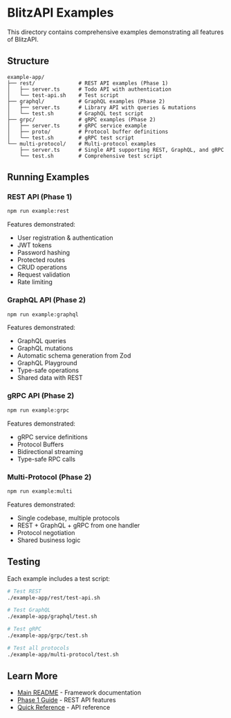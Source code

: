 # BlitzAPI Examples

This directory contains comprehensive examples demonstrating all features of BlitzAPI.

## Structure

```
example-app/
├── rest/              # REST API examples (Phase 1)
│   ├── server.ts      # Todo API with authentication
│   └── test-api.sh    # Test script
├── graphql/           # GraphQL examples (Phase 2)
│   ├── server.ts      # Library API with queries & mutations
│   └── test.sh        # GraphQL test script
├── grpc/              # gRPC examples (Phase 2)
│   ├── server.ts      # gRPC service example
│   ├── proto/         # Protocol buffer definitions
│   └── test.sh        # gRPC test script
└── multi-protocol/    # Multi-protocol examples
    ├── server.ts      # Single API supporting REST, GraphQL, and gRPC
    └── test.sh        # Comprehensive test script
```

## Running Examples

### REST API (Phase 1)
```bash
npm run example:rest
```

Features demonstrated:
- User registration & authentication
- JWT tokens
- Password hashing
- Protected routes
- CRUD operations
- Request validation
- Rate limiting

### GraphQL API (Phase 2)
```bash
npm run example:graphql
```

Features demonstrated:
- GraphQL queries
- GraphQL mutations
- Automatic schema generation from Zod
- GraphQL Playground
- Type-safe operations
- Shared data with REST

### gRPC API (Phase 2)
```bash
npm run example:grpc
```

Features demonstrated:
- gRPC service definitions
- Protocol Buffers
- Bidirectional streaming
- Type-safe RPC calls

### Multi-Protocol (Phase 2)
```bash
npm run example:multi
```

Features demonstrated:
- Single codebase, multiple protocols
- REST + GraphQL + gRPC from one handler
- Protocol negotiation
- Shared business logic

## Testing

Each example includes a test script:

```bash
# Test REST
./example-app/rest/test-api.sh

# Test GraphQL
./example-app/graphql/test.sh

# Test gRPC
./example-app/grpc/test.sh

# Test all protocols
./example-app/multi-protocol/test.sh
```

## Learn More

- [Main README](../README.md) - Framework documentation
- [Phase 1 Guide](../PHASE1_COMPLETE.md) - REST API features
- [Quick Reference](../QUICK_REFERENCE.md) - API reference
